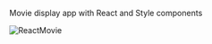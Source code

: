 Movie display app with React and Style components


![ReactMovie](https://user-images.githubusercontent.com/52185280/150612528-0010189c-0bb6-45a6-810a-7c8d478ef53a.png)
